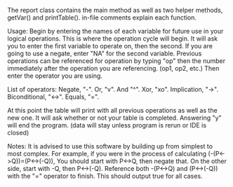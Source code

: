 The report class contains the main method as well as two helper methods,
getVar() and printTable(). in-file comments explain each function.

Usage:
  Begin by entering the names of each variable for future use in your logical operations.
This is where the operation cycle will begin. It will ask you to enter the first variable to operate on,
then the second. If you are going to use a negate, enter "NA" for the second variable.
Previous operations can be referenced for operation by typing "op" then the number immediately after
the operation you are referencing. (op1, op2, etc.) Then enter the operator you are using. 

List of operators: 
  Negate, "-".
  Or, "v".
  And "^".
  Xor, "xo".
  Implication, "->".
  Biconditional, "<->".
  Equals, "=".
  
  At this point the table will print with all previous operations
as well as the new one. It will ask whether or not your table is completed.
Answering "y" will end the program. (data will stay unless program is rerun or IDE is closed)

Notes:
  It is advised to use this software by building up from simplest to most complex.
For example, if you were in the process of calculating (-(P<->Q))=(P<->(-Q)),
You should start with P<->Q, then negate that. On the other side, start with -Q, then P<->(-Q).
Reference both -(P<->Q) and (P<->(-Q)) with the "=" operator to finish.
This should output true for all cases.
